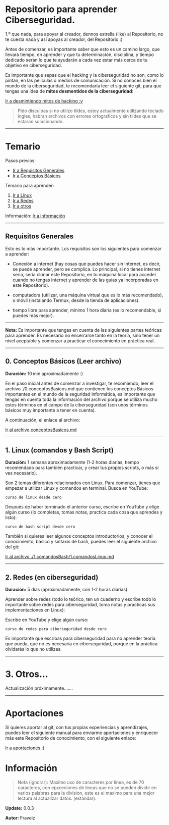 # Repositorio para aprender Ciberseguridad.

1.º que nada, para apoyar al creador, dennos estrella (like)
al Repositorio, no te cuesta nada y así apoyas al creador, del
Repositorio :)

Antes de comenzar, es importante saber que esto es un camino largo,
que llevará tiempo, en aprender y que tu determinación, disciplina,
y tiempo dedicado serán lo que te ayudarán a cada vez estar más
cerca de tu objetivo en ciberseguridad.

Es importante que sepas que el hacking y la ciberseguridad no son,
como lo pintan, en las películas o medios de comunicación. Si no
conoces bien el mundo de la ciberseguridad, te recomendaría leer
el siguiente git, para que tengas una idea de **mitos desmentidos
de la ciberseguridad**:

[Ir a desmintiendo mitos de hacking :v](./_mitos.md)

> Pido disculpas si no utilizo tildes, estoy actualmente utilizando
teclado ingles, habran archivos con errores ortograficos y sin 
tildes que se estaran solucionando.

---

# Temario

Pasos previos: 
* [Ir a Requisitos Generales](#requisitos-generales) 
* [Ir a Conceptos Básicos](#0-conceptos-basicos-leer-archivo)

Temario para aprender: 
1. [Ir a Linux](#linux) 
2. [Ir a Redes](#redes) 
3. [Ir a otros](#otros)

Información: [Ir a información](#informacion)

---

## Requisitos Generales

Esto es lo más importante. Los requisitos son los siguientes para
comenzar a aprender:

* Conexión a internet (hay cosas que puedes hacer sin internet,
es decir, se puede aprender, pero se complica. Lo principal, si
no tienes internet seria, sería clonar este Repositorio, en tu
máquina local para acceder cuando no tengas internet y aprender
de las guías ya incorporadas en este Repositorio).

* computadora (utilizar, una máquina virtual que es lo más
recomendado), o móvil (instalando Termux, desde la tienda de
aplicaciones).

* tiempo libre para aprender, mínimo 1 hora diaria (es lo
recomendable, si puedes más mejor).

---

**Nota:** Es importante que tengas en cuenta de las siguientes
partes teóricas para aprender. Es necesario no encerrarse tanto
en la teoría, sino tener un nivel aceptable y comenzar a practicar
el conocimiento en práctica real.

---

## 0. Conceptos Básicos (Leer archivo)

**Duración:** 10 min aproximadamente :)

En el paso inicial antes de comenzar a investigar, te recomiendo,
leer el archivo ./0.conceptosBasicos.md que contienen los conceptos
Básicos importantes en el mundo de la seguridad informática,
es importante que tengas en cuenta toda la información del
archivo porque se utiliza mucho estos términos en el campo de la
ciberseguridad (son unos términos básicos muy importante a tener
en cuenta).

A continuación, el enlace al archivo:

[Ir al archivo conceptosBasicos.md](./0.conceptosBasicos.md)

---

## 1. Linux (comandos y Bash Script)

**Duración:** 1 semana aproximadamente (1-2 horas diarias, tiempo
recomendado para también practicar, y crear tus propios scripts,
o más si ves necesario).

Son 2 temas diferentes relacionados con Linux. Para comenzar,
tienes que empezar a utilizar Linux y comandos en terminal. Busca
en YouTube:

``` curso de linux desde cero ```

Después de haber terminado el anterior curso, escribe en YouTube
y elige algún curso (lo completas, tomas notas, practica cada cosa
que aprendes y listo):

``` curso de bash script desde cero ```

También si quieres leer algunos conceptos introductorios, y conocer
el conocimiento, básico y sintaxis de bash, puedes leer el siguiente
archivo del git:

[Ir al archivo
./1.comandosBash/1.comandosLinux.md](./1.comandosBash/1.comandosLinux.md)

---

## 2. Redes (en ciberseguridad)

**Duración:** 5 días (aproximadamente, con 1-2 horas diarias).

Aprender sobre redes (todo lo teórico, ten un cuaderno y escribe
todo lo importante sobre redes para ciberseguridad, toma notas y
practicas sus implementaciones en Linux):

Escribe en YouTube y elige algún curso:

``` curso de redes para ciberseguridad desde cero ```

Es importante que escribas para ciberseguridad para no aprender
teoría que pueda, que no es necesaria en ciberseguridad, porque
en la práctica olvidarás lo que no utilizas.

---

# 3. Otros...

Actualización próximamente.......

---

# Aportaciones

Si quieres aportar al git, con tus propias experiencias y
aprendizajes, puedes leer el siguiente manual para enviarme
aportaciones y enriquecer más este Repositorio de conocimiento,
con el siguiente enlace:

[Ir a aportaciones :)](./_aportaciones.md)

# Información

> Nota (ignorar): Maximo uso de caracteres por linea, es de 70
caracteres, con epxceciones de lineas que no se pueden dividir en
varios palabras para la division, este es el maximo para una mejor
lectura al actualizar datos. (estandar).

**Update:** 0.0.3

**Autor:** Fravelz


